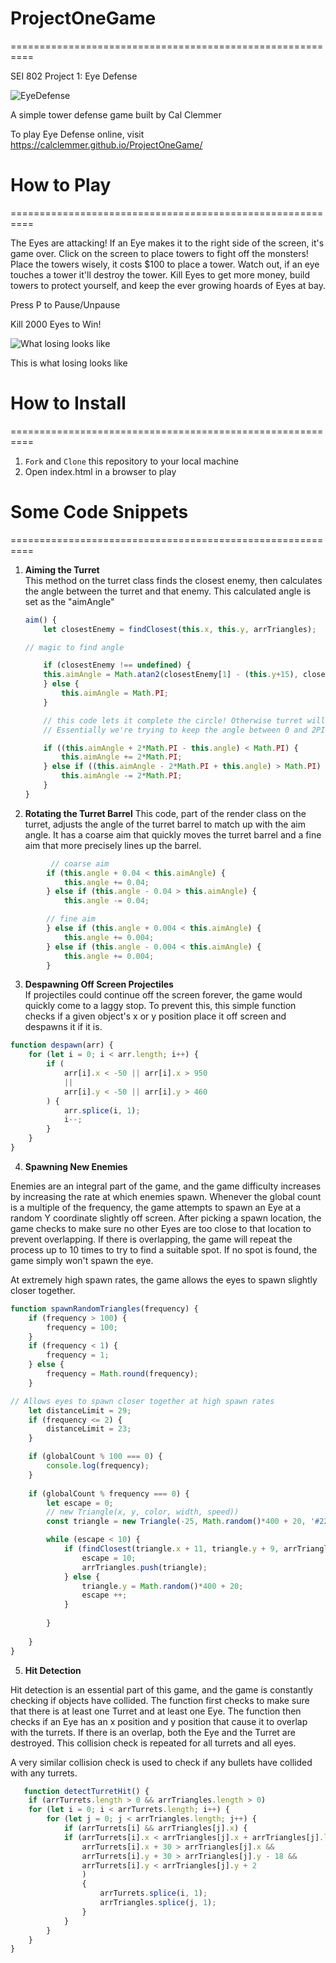 # ProjectOneGame
==========================================================

SEI 802 Project 1: Eye Defense

![EyeDefense](EyeDefense.png)

A simple tower defense game built by Cal Clemmer

To play Eye Defense online, visit https://calclemmer.github.io/ProjectOneGame/

# How to Play
==========================================================

The Eyes are attacking! If an Eye makes it to the right side of the screen, it's game over. Click on the screen to place towers to fight off the monsters! Place the towers wisely, it costs $100 to place a tower. Watch out, if an eye touches a tower it'll destroy the tower. Kill Eyes to get more money, build towers to protect yourself, and keep the ever growing hoards of Eyes at bay.  
  
Press P to Pause/Unpause 

Kill 2000 Eyes to Win!  
  

![What losing looks like](GameOver.png)

This is what losing looks like

# How to Install 
==========================================================
1. <code>Fork</code> and <code>Clone</code> this repository to your local machine 
2. Open index.html in a browser to play 

# Some Code Snippets
==========================================================

1.  <b>Aiming the Turret</b><br>
This method on the turret class finds the closest enemy, then calculates the angle between the turret and that enemy. This calculated angle is set as the "aimAngle"<br>
    ```javascript
    aim() {
        let closestEnemy = findClosest(this.x, this.y, arrTriangles);

    // magic to find angle 

        if (closestEnemy !== undefined) {
        this.aimAngle = Math.atan2(closestEnemy[1] - (this.y+15), closestEnemy[0] - (this.x+15));
        } else {
            this.aimAngle = Math.PI;
        }

        // this code lets it complete the circle! Otherwise turret will never cross the Pi rad (180 degree) angle, and spin the other way around instead even when that path is far longer
        // Essentially we're trying to keep the angle between 0 and 2PI rad

        if ((this.aimAngle + 2*Math.PI - this.angle) < Math.PI) {
            this.aimAngle += 2*Math.PI;
        } else if ((this.aimAngle - 2*Math.PI + this.angle) > Math.PI) {
            this.aimAngle -= 2*Math.PI;
        }
    }
    ```

2. <b>Rotating the Turret Barrel</b> This code, part of the render class on the turret, adjusts the angle of the turret barrel to match up with the aim angle. It has a coarse aim that quickly moves the turret barrel and a fine aim that more precisely lines up the barrel. 

```javascript 
         // coarse aim 
        if (this.angle + 0.04 < this.aimAngle) {
            this.angle += 0.04;
        } else if (this.angle - 0.04 > this.aimAngle) {
            this.angle -= 0.04;

        // fine aim 
        } else if (this.angle + 0.004 < this.aimAngle) {
            this.angle += 0.004;
        } else if (this.angle - 0.004 < this.aimAngle) {
            this.angle += 0.004;
        }
```

3. <b>Despawning Off Screen Projectiles</b><br>
If projectiles could continue off the screen forever, the game would quickly come to a laggy stop. To prevent this, this simple function checks if a given object's x or y position place it off screen and despawns it if it is. 
  
```javascript 
function despawn(arr) {
    for (let i = 0; i < arr.length; i++) {
        if (
            arr[i].x < -50 || arr[i].x > 950 
            ||
            arr[i].y < -50 || arr[i].y > 460
        ) {
            arr.splice(i, 1);
            i--;
        }
    }
}
```  

4.  <b>Spawning New Enemies</b><br>  
   
   Enemies are an integral part of the game, and the game difficulty increases by increasing the rate at which enemies spawn. Whenever the global count is a multiple of the frequency, the game attempts to spawn an Eye at a random Y coordinate slightly off screen. After picking a spawn location, the game checks to make sure no other Eyes are too close to that location to prevent overlapping. If there is overlapping, the game will repeat the process up to 10 times to try to find a suitable spot. If no spot is found, the game simply won't spawn the eye.  
     
   At extremely high spawn rates, the game allows the eyes to spawn slightly closer together. 

```javascript 
function spawnRandomTriangles(frequency) {
    if (frequency > 100) {
        frequency = 100;
    }
    if (frequency < 1) {
        frequency = 1;
    } else {
        frequency = Math.round(frequency);
    }

// Allows eyes to spawn closer together at high spawn rates  
    let distanceLimit = 29;
    if (frequency <= 2) {
        distanceLimit = 23;
    }

    if (globalCount % 100 === 0) {
        console.log(frequency);
    }
    
    if (globalCount % frequency === 0) {
        let escape = 0;
        // new Triangle(x, y, color, width, speed))
        const triangle = new Triangle(-25, Math.random()*400 + 20, '#228B22', 21, 1);

        while (escape < 10) {
            if (findClosest(triangle.x + 11, triangle.y + 9, arrTriangles, 'distance') > distanceLimit || arrTriangles.length === 0) {
                escape = 10;
                arrTriangles.push(triangle);
            } else {
                triangle.y = Math.random()*400 + 20;
                escape ++;
            }
        
        }
    
    }
}
```

5. <b>Hit Detection</b><br> 
 
 Hit detection is an essential part of this game, and the game is constantly checking if objects have collided. The function first checks to make sure that there is at least one Turret and at least one Eye. The function then checks if an Eye has an x position and y position that cause it to overlap with the turrets. If there is an overlap, both the Eye and the Turret are destroyed. This collision check is repeated for all turrets and all eyes.   

 A very similar collision check is used to check if any bullets have collided with any turrets.
   
```javascript
   function detectTurretHit() {
    if (arrTurrets.length > 0 && arrTriangles.length > 0)
    for (let i = 0; i < arrTurrets.length; i++) {
        for (let j = 0; j < arrTriangles.length; j++) {
            if (arrTurrets[i] && arrTriangles[j].x) {
            if (arrTurrets[i].x < arrTriangles[j].x + arrTriangles[j].length &&
                arrTurrets[i].x + 30 > arrTriangles[j].x &&
                arrTurrets[i].y + 30 > arrTriangles[j].y - 18 &&
                arrTurrets[i].y < arrTriangles[j].y + 2
                ) 
                {
                    arrTurrets.splice(i, 1);
                    arrTriangles.splice(j, 1);
                }
            }
        }
    }
}
```
